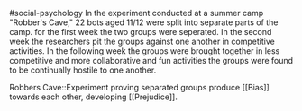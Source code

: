 #social-psychology 
In the experiment conducted at a summer camp "Robber's Cave," 22 bots aged 11/12 were split into separate parts of the camp. for the first week the two groups were seperated. In the second week the researchers pit the groups against one another in competitive activities. In the following week the groups were brought together in less competitive and more collaborative and fun activities the groups were found to be continually hostile to one another. 

Robbers Cave::Experiment proving separated groups produce [[Bias]] towards each other, developing [[Prejudice]].
<!--SR:!2023-11-17,10,250-->